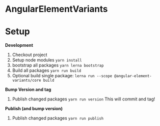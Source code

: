 # AngularElementVariants

# Setup

**Development**
1. Checkout project
2. Setup node modules `yarn install`
3. bootstrap all packages `yarn lerna bootstrap`
4. Build all packages `yarn run build`
5. Optional build single package: `lerna run --scope @angular-element-variants/core build`

**Bump Version and tag**
1. Publish changed packages `yarn run version`
This will commit and tag!

**Publish (and bump version)**
1. Publish changed packages `yarn run publish`

    
    
